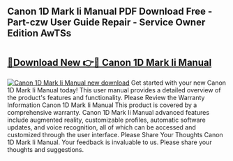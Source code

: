 ## Canon 1D Mark Ii Manual PDF Download Free - Part-czw User Guide Repair - Service Owner Edition AwTSs

# <h2><a href="http://bc3733.oget.top/?id=Canon+1D+Mark+Ii+Manual">🔗Download New 👉🔴 Canon 1D Mark Ii Manual</a></h2>

[![Canon 1D Mark Ii Manual new download](https://i.imgur.com/5g1atiW.png)](http://bc3733.oget.top/?id=Canon+1D+Mark+Ii+Manual)
Get started with your new Canon 1D Mark Ii Manual today! This user manual provides a detailed overview of the product's features and functionality. Please Review the Warranty Information Canon 1D Mark Ii Manual This product is covered by a comprehensive warranty. Canon 1D Mark Ii Manual advanced features include augmented reality, customizable profiles, automatic software updates, and voice recognition, all of which can be accessed and customized through the user interface. Please Share Your Thoughts Canon 1D Mark Ii Manual. Your feedback is invaluable to us. Please share your thoughts and suggestions.
